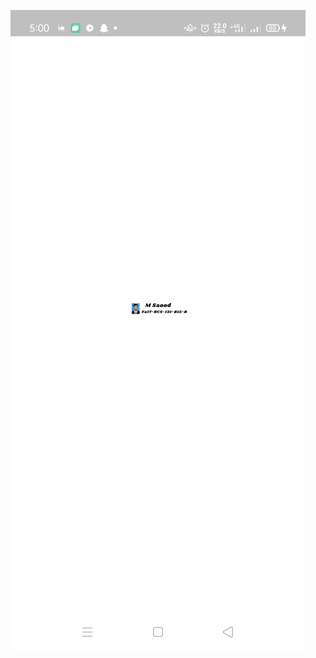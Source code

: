![Animated Splash Screen](https://github.com/SaoodZafar/BSCS_B15_B_131/blob/main/secconed_sessional_tic_tac/animated%20splash%20screen.jpeg)
